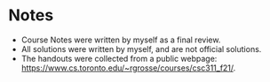 # Notes
- Course Notes were written by myself as a final review.
- All solutions were written by myself, and are not official solutions.
- The handouts were collected from a public webpage: https://www.cs.toronto.edu/~rgrosse/courses/csc311_f21/.
